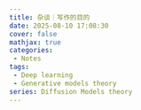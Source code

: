 ```yaml
---
title: 杂谈｜写作的目的
date: 2025-08-10 17:08:30
cover: false
mathjax: true
categories:
 - Notes
tags:
 - Deep learning
 - Generative models theory
series: Diffusion Models theory
---
```

